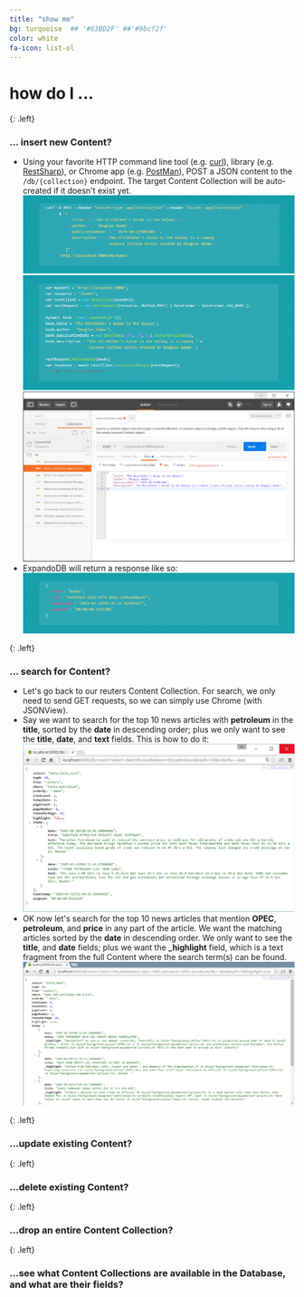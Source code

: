 ```yaml
---
title: "show me"
bg: turquoise  ## '#63BD2F' ##'#9bcf2f'
color: white
fa-icon: list-ol
---
```


# **how do I ...** 

{: .left}
### **... insert new Content?**
- Using your favorite HTTP command line tool (e.g. [curl](https://curl.haxx.se)), library (e.g. [RestSharp](http://restsharp.org/)), or Chrome app 
  (e.g. [PostMan](http://www.getpostman.com)), POST a JSON content to the `/db/{collection}` endpoint. The target Content Collection will be auto-created if it doesn't exist yet.
  ![curl Insert New](img/curl-insert-new.png)  
  ![RestSharp Insert New](img/restsharp-insert-new.png)
  ![Postman Insert New](img/postman-insert-new.png)
- ExpandoDB will return a response like so:
  ![Insert response](img/insert-response.png)  

{: .left}
### **... search for Content?**
- Let's go back to our reuters Content Collection. For search, we only need to send GET requests, so we can simply use Chrome (with JSONView).
- Say we want to search for the top 10 news articles with **petroleum** in the **title**, sorted by the **date** in descending order; 
  plus we only want to see the **title**, **date**, and **text** fields. This is how to do it:
  ![Howto Search](img/howto-search-1.png)
- OK now let's search for the top 10 news articles that mention **OPEC**, **petroleum**, and **price** in any part of the article.
  We want the matching articles sorted by the **date** in descending order. We only want to see the **title**, and **date** fields; 
  plus we want the **_highlight** field, which is a text fragment from the full Content where the search term(s) can be found.    
  ![Howto Search Highlight](img/howto-search-2.png)
  
{: .left}
### **...update existing Content?**

{: .left}
### **...delete existing Content?**

{: .left}
### **...drop an entire Content Collection?**

{: .left}
### **...see what Content Collections are available in the Database, and what are their fields?** 